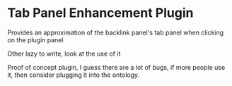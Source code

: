 # Tab Panel Enhancement Plugin

Provides an approximation of the backlink panel's tab panel when clicking on the plugin panel

Other lazy to write, look at the use of it

Proof of concept plugin, I guess there are a lot of bugs, if more people use it, then consider plugging it into the ontology.